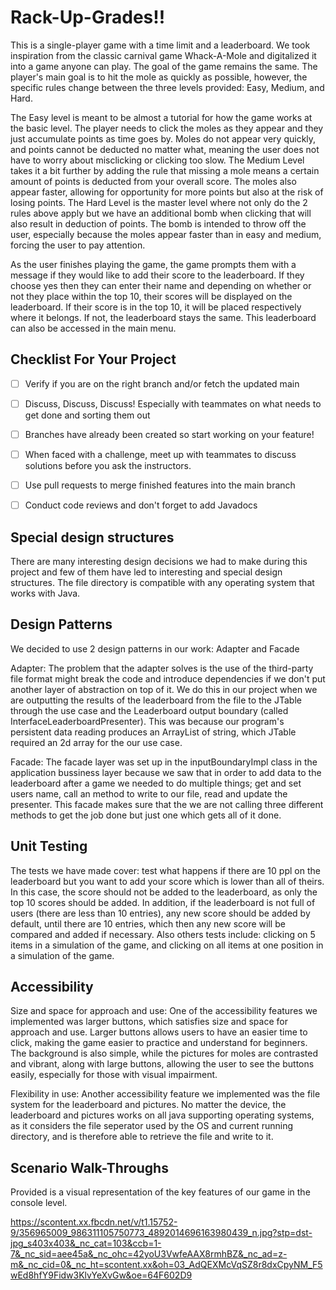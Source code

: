 # Rack-Up-Grades!!

This is a single-player game with a time limit and a leaderboard. We took inspiration from the classic carnival game Whack-A-Mole and digitalized it into a game anyone can play. 
The goal of the game remains the same. The player's main goal is to hit the mole as quickly as possible, however, the specific rules change between the three levels provided: Easy, Medium, and Hard.

  The Easy level is meant to be almost a tutorial for how the game works at the basic level. The player needs to click the moles as they appear and they just accumulate points as time goes by. Moles do not appear very quickly, and points cannot be deducted no matter what, meaning the user does not have to worry about misclicking or clicking too slow. 
  The Medium Level takes it a bit further by adding the rule that missing a mole means a certain amount of points is deducted from your overall score. The moles also appear faster, allowing for opportunity for more points but also at the risk of losing points. 
  The Hard Level is the master level where not only do the 2 rules above apply but we have an additional bomb when clicking that will also result in deduction of points. The bomb is intended to throw off the user, especially because the moles appear faster than in easy and medium, forcing the user to pay attention. 

  As the user finishes playing the game, the game prompts them with a message if they would like to add their score to the leaderboard. If they choose yes then they can enter their name and depending on whether or not they place within the top 10, their scores will be displayed on the leaderboard. If their score is in the top 10, it will be placed respectively where it belongs. If not, the leaderboard stays the same. This leaderboard can also be accessed in the main menu.

## Checklist For Your Project
- [ ] Verify if you are on the right branch and/or fetch the updated main 
- [ ] Discuss, Discuss, Discuss! Especially with teammates on what needs to get done and sorting them out
- [ ] Branches have already been created so start working on your feature!
- [ ] When faced with a challenge, meet up with teammates to discuss solutions before you ask the instructors.
- [ ] Use pull requests to merge finished features into the main branch
- [ ] Conduct code reviews and don't forget to add Javadocs


## Special design structures

There are many interesting design decisions we had to make during this project and few of them have led to interesting and special design structures. 
The file directory is compatible with any operating system that works with Java. 


## Design Patterns

We decided to use 2 design patterns in our work: Adapter and Facade

Adapter: The problem that the adapter solves is the use of the third-party file format might break the code and introduce dependencies if we don't put another layer of abstraction on top of it. We do this in our project when we are outputting the results of the leaderboard from the file to the JTable through the use case and the Leaderboard output boundary (called InterfaceLeaderboardPresenter). This was because our program's persistent data reading produces an ArrayList of string, which JTable required an 2d array for the our use case.

Facade: The facade layer was set up in the inputBoundaryImpl class in the application bussiness layer because we saw that in order to add data to the leaderboard after a game we needed to do multiple things; get and set users name, call an method to write to our file, read and update the presenter. This facade makes sure that the we are not calling three different methods to get the job done but just one which gets all of it done.


## Unit Testing

The tests we have made cover: test what happens if there are 10 ppl on the leaderboard but you want to add your score which is lower than all of theirs. In this case, the score should not be added to the leaderboard, as only the top 10 scores should be added. In addition, if the leaderboard is not full of users (there are less than 10 entries), any new score should be added by default, until there are 10 entries, which then any new score will be compared and added if necessary. Also others tests include: clicking on 5 items in a simulation of the game, and clicking on all items at one position in a simulation of the game.

## Accessibility
Size and space for approach and use: 
One of the accessibility features we implemented was larger buttons, which satisfies size and space for approach and use. Larger buttons allows users to have an easier time to click, making the game easier to practice and understand for beginners. The background is also simple, while the pictures for moles are contrasted and vibrant, along with large buttons, allowing the user to see the buttons easily, especially for those with visual impairment. 

Flexibility in use:
Another accessibility feature we implemented was the file system for the leaderboard and pictures. No matter the device, the leaderboard and pictures works on all java supporting operating systems, as it considers the file seperator used by the OS and current running directory, and is therefore able to retrieve the file and write to it.

## Scenario Walk-Throughs
Provided is a visual representation of the key features of our game in the console level. 

https://scontent.xx.fbcdn.net/v/t1.15752-9/356965009_986311105750773_4892014696163980439_n.jpg?stp=dst-jpg_s403x403&_nc_cat=103&ccb=1-7&_nc_sid=aee45a&_nc_ohc=42yoU3VwfeAAX8rmhBZ&_nc_ad=z-m&_nc_cid=0&_nc_ht=scontent.xx&oh=03_AdQEXMcVqSZ8r8dxCpyNM_F5wEd8hfY9Fidw3KlvYeXvGw&oe=64F602D9
